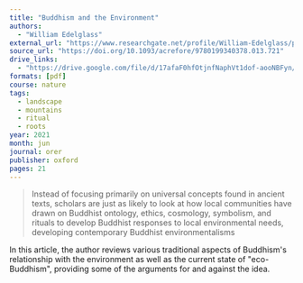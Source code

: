 ```yaml
---
title: "Buddhism and the Environment"
authors:
  - "William Edelglass"
external_url: "https://www.researchgate.net/profile/William-Edelglass/publication/354058724_Buddhism_and_the_Environment/links/6121c6f90c2bfa282a60482d/Buddhism-and-the-Environment.pdf"
source_url: "https://doi.org/10.1093/acrefore/9780199340378.013.721"
drive_links:
  - "https://drive.google.com/file/d/17afaF0hfOtjnfNaphVt1dof-aooNBFyn/view?usp=share_link"
formats: [pdf]
course: nature
tags:
  - landscape
  - mountains
  - ritual
  - roots
year: 2021
month: jun
journal: orer
publisher: oxford
pages: 21
---
```


> Instead of focusing primarily on universal concepts found in ancient texts, scholars are just as likely to look at how local communities have drawn on Buddhist ontology, ethics, cosmology, symbolism, and rituals to develop Buddhist responses to local environmental needs, developing contemporary Buddhist environmentalisms

In this article, the author reviews various traditional aspects of Buddhism's relationship with the environment as well as the current state of "eco-Buddhism", providing some of the arguments for and against the idea.
